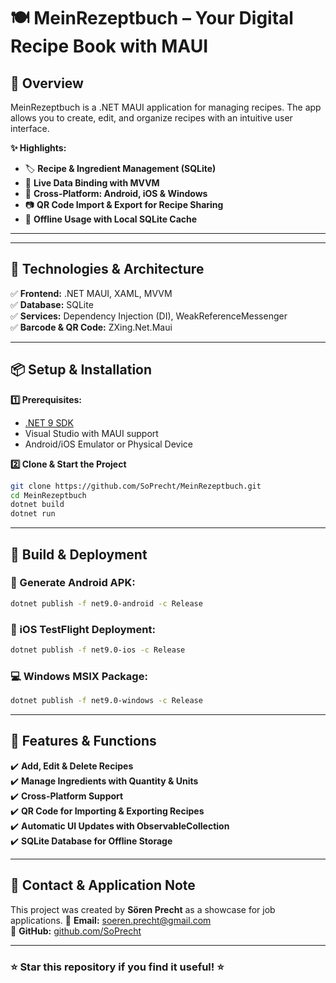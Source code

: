 # 🍽️ MeinRezeptbuch – Your Digital Recipe Book with MAUI

<!--  ![MeinRezeptbuch Banner](https://your-image-url.com/banner.png) -->

## 📌 Overview
MeinRezeptbuch is a .NET MAUI application for managing recipes.
The app allows you to create, edit, and organize recipes with an intuitive user interface.

**✨ Highlights:**
- 🏷 **Recipe & Ingredient Management (SQLite)**
- 🔄 **Live Data Binding with MVVM**
- 📱 **Cross-Platform: Android, iOS & Windows**
- 📷 **QR Code Import & Export for Recipe Sharing**
- 📌 **Offline Usage with Local SQLite Cache**

---

<!--
## 🖥️ **Screenshots & Preview**
| Home | Recipe Detail View | QR Code Scan |
|------------|----------------------|-------------|
| ![Home](https://your-image-url.com/home.png) | ![Detail](https://your-image-url.com/detail.png) | ![QR](https://your-image-url.com/qr.png) |
-->

---

## 🔧 **Technologies & Architecture**
✅ **Frontend:** .NET MAUI, XAML, MVVM  
✅ **Database:** SQLite  
✅ **Services:** Dependency Injection (DI), WeakReferenceMessenger  
✅ **Barcode & QR Code:** ZXing.Net.Maui  

---

## 📦 **Setup & Installation**
**1️⃣ Prerequisites:**  
- [.NET 9 SDK](https://dotnet.microsoft.com/download)  
- Visual Studio with MAUI support  
- Android/iOS Emulator or Physical Device  

**2️⃣ Clone & Start the Project**  
```sh
git clone https://github.com/SoPrecht/MeinRezeptbuch.git
cd MeinRezeptbuch
dotnet build
dotnet run
```

---

## 🚀 **Build & Deployment**
### **📱 Generate Android APK:**
```sh
dotnet publish -f net9.0-android -c Release
```
### **🍏 iOS TestFlight Deployment:**
```sh
dotnet publish -f net9.0-ios -c Release
```
### **💻 Windows MSIX Package:**
```sh
dotnet publish -f net9.0-windows -c Release
```

---

## 📝 **Features & Functions**
✔️ **Add, Edit & Delete Recipes**  
✔️ **Manage Ingredients with Quantity & Units**  
✔️ **Cross-Platform Support**  
✔️ **QR Code for Importing & Exporting Recipes**  
✔️ **Automatic UI Updates with ObservableCollection**  
✔️ **SQLite Database for Offline Storage**  

---

## 📩 **Contact & Application Note**
This project was created by **Sören Precht** as a showcase for job applications.
📧 **Email:** [soeren.precht@gmail.com](mailto:soeren.precht@gmail.com)  
📂 **GitHub:** [github.com/SoPrecht](https://github.com/SoPrecht)  

---

### **⭐ Star this repository if you find it useful! ⭐**
